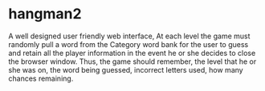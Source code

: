 # hangman2
A well designed user friendly web interface, At each level the game must randomly pull a word from the Category word bank for the user to guess and retain all the player information in the event he or she decides to close the browser window. Thus, the game should remember, the level that he or she was on, the word being guessed, incorrect letters used, how many chances remaining.
<br>

